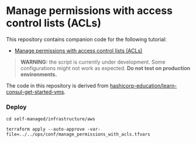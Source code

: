 # Manage permissions with access control lists (ACLs)

This repository contains companion code for the following tutorial:

- [Manage permissions with access control lists (ACLs)](https://developer.hashicorp.com/consul/tutorials/security/access-control-manage-permissions)

> **WARNING:** the script is currently under development. Some configurations might not work as expected. **Do not test on production environments.**

The code in this repository is derived from [hashicorp-education/learn-consul-get-started-vms](https://github.com/hashicorp-education/learn-consul-get-started-vms).


### Deploy

```
cd self-managed/infrastructure/aws
```

```
terraform apply --auto-approve -var-file=../../ops/conf/manage_permissions_with_acls.tfvars
```